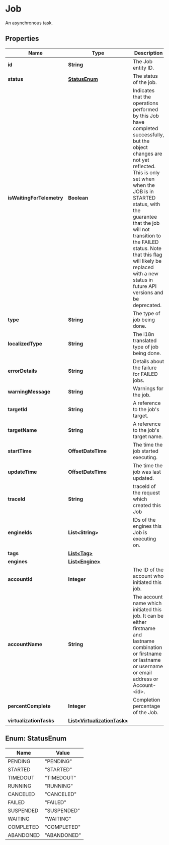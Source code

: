 

# Job

An asynchronous task.

## Properties

Name | Type | Description | Notes
------------ | ------------- | ------------- | -------------
**id** | **String** | The Job entity ID. |  [optional]
**status** | [**StatusEnum**](#StatusEnum) | The status of the job. |  [optional]
**isWaitingForTelemetry** | **Boolean** | Indicates that the operations performed by this Job have completed successfully, but the object changes are not yet reflected. This is only set when when the JOB is in STARTED status, with the guarantee that the job will not transition to the FAILED status. Note that this flag will likely be replaced with a new status in future API versions and be deprecated. |  [optional]
**type** | **String** | The type of job being done. |  [optional]
**localizedType** | **String** | The i18n translated type of job being done. |  [optional]
**errorDetails** | **String** | Details about the failure for FAILED jobs. |  [optional]
**warningMessage** | **String** | Warnings for the job. |  [optional]
**targetId** | **String** | A reference to the job&#39;s target. |  [optional]
**targetName** | **String** | A reference to the job&#39;s target name. |  [optional]
**startTime** | **OffsetDateTime** | The time the job started executing. |  [optional]
**updateTime** | **OffsetDateTime** | The time the job was last updated. |  [optional]
**traceId** | **String** | traceId of the request which created this Job |  [optional]
**engineIds** | **List&lt;String&gt;** | IDs of the engines this Job is executing on. |  [optional]
**tags** | [**List&lt;Tag&gt;**](Tag.md) |  |  [optional]
**engines** | [**List&lt;Engine&gt;**](Engine.md) |  |  [optional]
**accountId** | **Integer** | The ID of the account who initiated this job. |  [optional]
**accountName** | **String** | The account name which initiated this job. It can be either firstname and lastname combination or firstname or lastname or username or email address or Account-&lt;id&gt;. |  [optional]
**percentComplete** | **Integer** | Completion percentage of the Job. |  [optional]
**virtualizationTasks** | [**List&lt;VirtualizationTask&gt;**](VirtualizationTask.md) |  |  [optional]



## Enum: StatusEnum

Name | Value
---- | -----
PENDING | &quot;PENDING&quot;
STARTED | &quot;STARTED&quot;
TIMEDOUT | &quot;TIMEDOUT&quot;
RUNNING | &quot;RUNNING&quot;
CANCELED | &quot;CANCELED&quot;
FAILED | &quot;FAILED&quot;
SUSPENDED | &quot;SUSPENDED&quot;
WAITING | &quot;WAITING&quot;
COMPLETED | &quot;COMPLETED&quot;
ABANDONED | &quot;ABANDONED&quot;



